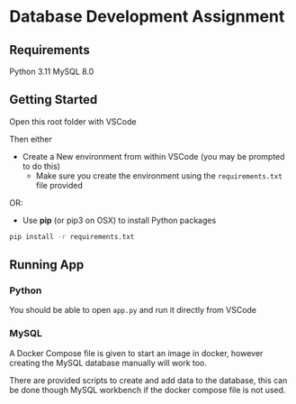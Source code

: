 # Database Development Assignment

## Requirements
Python 3.11
MySQL 8.0

## Getting Started
Open this root folder with VSCode

Then either 

*  Create a New environment from within VSCode (you may be prompted to do this)
    * Make sure you create the environment using the `requirements.txt` file provided

OR:

* Use **pip** (or pip3 on OSX) to install Python packages
```bash
pip install -r requirements.txt
```

## Running App

### Python
You should be able to open `app.py` and run it directly from VSCode

### MySQL

A Docker Compose file is given to start an image in docker, however creating the MySQL database manually will work too. 

There are provided scripts to create and add data to the database, this can be done though MySQL workbench if the docker compose file is not used.


